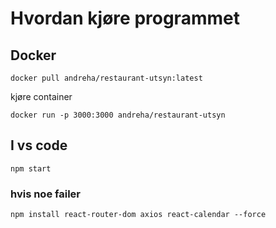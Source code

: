 # Hvordan kjøre programmet

## Docker

```
docker pull andreha/restaurant-utsyn:latest
```

kjøre container

```
docker run -p 3000:3000 andreha/restaurant-utsyn
```

## I vs code

```
npm start
```

### hvis noe failer
```
npm install react-router-dom axios react-calendar --force
```